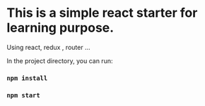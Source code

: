 # This is a simple react starter for learning purpose.

Using react, redux , router ...

In the project directory, you can run:

### `npm install`
### `npm start`
